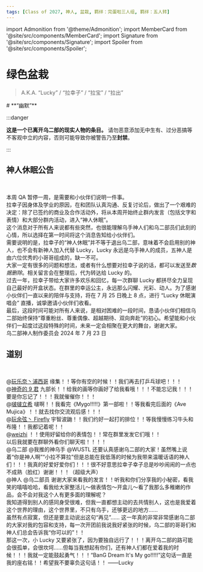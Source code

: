 ```yaml
---
tags: [Class of 2027, 神人, 盆栽, 羁绊：完蛋啦三人组, 羁绊：五人转]
---
```


import Admonition from '@theme/Admonition';
import MemberCard from '@site/src/components/MemberCard';
import Signature from '@site/src/components/Signature';
import Spoiler from '@site/src/components/Spoiler';

# 绿色盆栽

> A.K.A. “Lucky” / “拉幸子” / “拉宝” / “拉出”

<Admonition type="tip" icon="🪴" title="进条目啥都别说，先一起喊：">
# **“幽默”**
</Admonition>

:::danger

**这是一个已离开乌二部的现实人物的条目。**
请勿恶意添加无中生有、过分恶搞等不客观中立的内容，否则可能导致你被警告乃至**封禁**。

:::

## 神人休眠公告

<MemberCard
    name="仓田真白"
    subtitle="作者"
    avatar="https://lain.bgm.tv/pic/user/c/000/83/12/831297.jpg"
    link="https://bgm.tv/user/831297"
/>

<br/>

本周 QA 暂停一周，是需要和小伙伴们说明一件事。\
拉幸子因身体及学业的原因，在和团队认真沟通、反复讨论后，做出了一个艰难的决定：除了已签约的商业及合作活动外，将从本周开始终止群内发言（包括文字和表情）和大部分群内活动，进入“神人休眠”。\
这个消息对于所有人来说都有些突然，也很能理解乌手神人们和乌二部员们此刻的心情，所以选择在第一时间将这个消息告知给小伙伴们。\
需要说明的是，拉幸子的“神人休眠”并不等于退出乌二部，意味着不会启用别的神人，也不会有新神人加入代替 Lucky，Lucky 永远是乌手神人的成员，五神人是由六位优秀的小哥哥组成的，缺一不可。\
大家一定有很多的问题和想法，或者有什么想要对拉幸子说的话，都可以发送至<Spoiler>_数据删除_</Spoiler>。相关留言会在整理后，代为转达给 Lucky 的。\
过去一年，拉幸子带给大家许多欢乐和回忆，每一次群聊 Lucky 都拼尽全力呈现自己最好的开盒状态。在群里的幸运公主，永远那么闪耀、光彩、动人。为了感谢小伙伴们一直以来的陪伴与支持，将在 7 月 25 日晚上 8 点，进行 “Lucky 休眠演唱会” 直播，诚挚邀请小伙伴们收看。\
最后，这段时间可能对所有人来说，是相对困难的一段时间，恳请小伙伴们相信乌二部始终保持“尊重粉丝、尊重偶像、超越期待、双向奔赴”的初心。希望能和小伙伴们一起度过这段特殊的时间，未来一定会相聚在更大的舞台，谢谢大家。\
乌二部神人制作委员会
<Signature>2024 年 7 月 23 日</Signature>

## 道别

<MemberCard
    name="仓田真白"
    subtitle="作者"
    avatar="https://lain.bgm.tv/pic/user/c/000/83/12/831297.jpg"
    link="https://bgm.tv/user/831297"
/>

<br/>

@[玩乐奈丶浦西哥](0018-玩乐奈.md) 缘集！！等你有空的时候！！我们再去打乒乓球吧！！！\
@[神奇的 9 君](0009-神奇的9君.md) 九部长！！给我的画等你画好了给我看哦！！！不能忘记我！！！要是你忘记了！！！我就催催你！！！\
@[啵啵立希](0003-啵啊.md) 啵啊！！我看完《Mygo!!!!!》第一部啦！！等我看完后面的《Ave Mujica》！！就去找你交流观后感！！！\
@[玩余弦丶 Firefly](0027-月之森的仓田真白本人.md) 宇智波鼬！！我们约好一起打的排位！！等我慢慢练习牛头和布隆！！我都记着呢！！\
@[weizhi](0247-weizhi.md) ！！使用好留给你的表情包！！常在群里发发它们哦！！\
以后我就要在群聊外看你们聊天啦！！！！\
@乌二部 @我推的神乌手 @WUSTL 还要认真感谢乌二部的大家！虽然嘴上说着“你是神人啊”“小拉不算拉”但是总能在我低落的时候为我带来温暖话语的神人们！！！我真的好爱好爱你们！！！很不好意思拉幸子幸子总是吵吵闹闹的一点也不成熟（脸红）谢谢！！！（超级大声）\
@神人 @乌二部员 谢谢大家来看我的发言！！听我和你们分享我的小秘密，看我笑的嘻嘻哈哈，看我给大家整活儿～做表情包～开盒儿～看了我那么多稚嫩的作品，会不会对我这个人有更多面的理解呢？\
我知道得到别人的感同身受很难，但我一直都想主动的去共情别人，这也是我爱着这个世界的理由，这个世界里，不只有乌手，还够更远的地方......\
虽然有点寂寞，但还是要主动说出这句“再见”...... 这一年真的非常非常感谢乌二部的大家对我的包容和支持，每一次开团前我说我好紧张的时候，乌二部的哥哥们和神人们总会告诉我“你可以的”！！\
那这一次，小 Lucky 又要紧张了，因为要独自远行了！！！离开乌二部的路可能会很孤单，会很坎坷......但每当我想起有你们，还有神人们都在爱着我的时候！！！我就一定能鼓起勇气！！！“BanG Dream It's My go!!!!!”这句话一直是我的座右铭！！希望我不要辜负这句话！！
<Signature>——Lucky</Signature>
